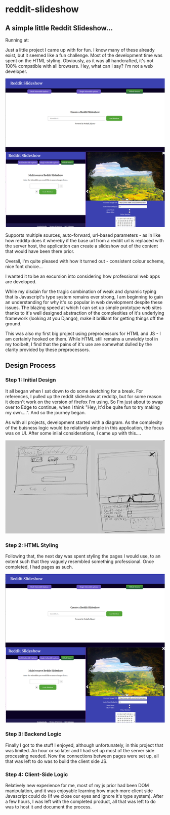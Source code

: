 # reddit-slideshow
## A simple little Reddit Slideshow...
Running at:

Just a little project I came up with for fun. I know many of these already exist, but it seemed like a fun challenge.
Most of the development time was spent on the HTML styling. Obviously, as it was all handcrafted, it's not 100% 
compatible with all browsers. 
Hey, what can I say? I'm not a web developer.

![FinalProduct](https://raw.githubusercontent.com/Gopiandcode/reddit-slideshow/master/Screens.png)

Supports multiple sources, auto-forward, url-based parameters - as in like how redditp does it whereby if the base url from
a reddit url is replaced with the server host, the application can create a slideshow out of the content that would have been
there prior.

Overall, I'm quite pleased with how it turned out - consistent colour scheme, nice font choice...

I wanted it to be an excursion into considering how professional web apps are developed.

While my disdain for the tragic combination of weak and dynamic typing that is Javascript's type system remains ever strong,
I am beginning to gain an understanding for why it's so popular in web development despite these issues. The blazing speed at
which I can set up simple prototype web sites thanks to it's well designed abstraction of the complexities of it's underlying 
framework (looking at you Django), make it brilliant for getting things off the ground.

This was also my first big project using preprocessors for HTML and JS - I am certainly hooked on them. While HTML still remains
a unwieldy tool in my toolbelt, I find that the pains of it's use are somewhat dulled by the clarity provided by these preprocessors.

## Design Process
### Step 1: Initial Design
It all began when I sat down to do some sketching for a break. For references, I pulled up the reddit slideshow at redditp, but for
some reason it doesn't work on the version of firefox I'm using. So I'm just about to swap over to Edge to continue, when I think
"Hey, It'd be quite fun to try making my own....". And so the journey began.

As with all projects, development started with a diagram. As the complexity of the buisness logic would be relatively simple in this
application, the focus was on UI. After some iniial considerations, I came up with this....

![InitialDiagram](https://raw.githubusercontent.com/Gopiandcode/reddit-slideshow/master/UI_Design.png)


### Step 2: HTML Styling
Following that, the next day was spent styling the pages I would use, to an extent such that they vaguely resembled something
professional. Once completed, I had pages as such.


![WebPages](https://raw.githubusercontent.com/Gopiandcode/reddit-slideshow/master/Screens.png)


### Step 3: Backend Logic
Finally I got to the stuff I enjoyed, although unfortunately, in this project that was limited. An hour or so later and I had set up
most of the server side processing needed. Now the connections between pages were set up, all that was left to do was to build the
client side JS.


### Step 4: Client-Side Logic
Relatively new experience for me, most of my js prior had been DOM manipulation, and it was enjoyable learning how much more
client side Javascript could do (If we close our eyes and ignore it's type system). After a few hours, I was left with the completed
product, all that was left to do was to host it and document the process.


